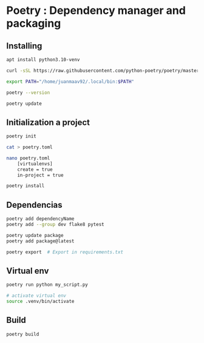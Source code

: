 # Poetry : Dependency manager and packaging

## Installing 
```sh
apt install python3.10-venv

curl -sSL https://raw.githubusercontent.com/python-poetry/poetry/master/install-poetry.py | python3 -

export PATH="/home/juanmaav92/.local/bin:$PATH"

poetry --version 

poetry update
```

## Initialization a project
```sh
poetry init

cat > poetry.toml 

nano poetry.toml
    [virtualenvs]
    create = true
    in-project = true

poetry install
```

## Dependencias
```sh
poetry add dependencyName
poetry add --group dev flake8 pytest

poetry update package
poetry add package@latest

poetry export  # Export in requirements.txt
```

## Virtual env
```sh
poetry run python my_script.py

# activate virtual env
source .venv/bin/activate
```

## Build
```sh
poetry build
```